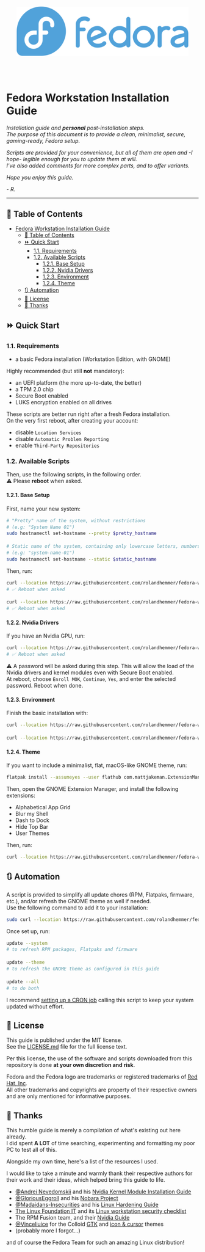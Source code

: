 <div align="center">
  <br>
  <br>
  <br>
  <br>
  <img src="images/fedora-logo.png" alt="Fedora" width="450"/>
  <br>
  <br>
  <br>
  <br>
</div>

# Fedora Workstation Installation Guide

*Installation guide and **personal** post-installation steps.  
The purpose of this document is to provide a clean, minimalist, secure, gaming-ready, Fedora setup.*

*Scripts are provided for your convenience, but all of them are open and -I hope- legible enough for you to update them at will.  
I've also added comments for more complex parts, and to offer variants.*

*Hope you enjoy this guide.*

*- R.*

---

## 📖 Table of Contents

- [Fedora Workstation Installation Guide](#fedora-workstation-installation-guide)
  - [📖 Table of Contents](#-table-of-contents)
  - [⏩ Quick Start](#-quick-start)
    - [1.1. Requirements](#11-requirements)
    - [1.2. Available Scripts](#12-available-scripts)
      - [1.2.1. Base Setup](#121-base-setup)
      - [1.2.2. Nvidia Drivers](#122-nvidia-drivers)
      - [1.2.3. Environment](#123-environment)
      - [1.2.4. Theme](#124-theme)
  - [🔃 Automation](#-automation)
  - [📖 License](#-license)
  - [🤝 Thanks](#-thanks)

## ⏩ Quick Start

### 1.1. Requirements

- a basic Fedora installation (Workstation Edition, with GNOME)

Highly recommended (but still **not** mandatory):

- an UEFI platform (the more up-to-date, the better)
- a TPM 2.0 chip
- Secure Boot enabled
- LUKS encryption enabled on all drives

These scripts are better run right after a fresh Fedora installation.  
On the very first reboot, after creating your account:

- disable `Location Services`
- disable `Automatic Problem Reporting`
- enable `Third-Party Repositories`

### 1.2. Available Scripts

Then, use the following scripts, in the following order.  
⚠️ Please **reboot** when asked.

#### 1.2.1. Base Setup

First, name your new system:

```bash
# "Pretty" name of the system, without restrictions
# (e.g: "System Name 01")
sudo hostnamectl set-hostname --pretty $pretty_hostname

# Static name of the system, containing only lowercase letters, numbers and/or dashes
# (e.g: "system-name-01")
sudo hostnamectl set-hostname --static $static_hostname
```

Then, run:

```bash
curl --location https://raw.githubusercontent.com/rolandhemmer/fedora-workstation-guide/main/scripts/00-setup-base.sh | bash
# ✅ Reboot when asked

curl --location https://raw.githubusercontent.com/rolandhemmer/fedora-workstation-guide/main/scripts/01-setup-harden.sh | bash
# ✅ Reboot when asked
```

#### 1.2.2. Nvidia Drivers

If you have an Nvidia GPU, run:

```bash
curl --location https://raw.githubusercontent.com/rolandhemmer/fedora-workstation-guide/main/scripts/02-setup-nvidia.sh | bash
# ✅ Reboot when asked
```

⚠️ A password will be asked during this step. This will allow the load of the Nvidia drivers and kernel modules even with Secure Boot enabled.  
At reboot, choose `Enroll MOK`, `Continue`, `Yes`, and enter the selected password. Reboot when done.

#### 1.2.3. Environment

Finish the basic installation with:

```bash
curl --location https://raw.githubusercontent.com/rolandhemmer/fedora-workstation-guide/main/scripts/03-setup-codecs.sh | bash

curl --location https://raw.githubusercontent.com/rolandhemmer/fedora-workstation-guide/main/scripts/04-setup-applications.sh | bash
```

#### 1.2.4. Theme

If you want to include a minimalist, flat, macOS-like GNOME theme, run:

```bash
flatpak install --assumeyes --user flathub com.mattjakeman.ExtensionManager
```

Then, open the GNOME Extension Manager, and install the following extensions:

- Alphabetical App Grid
- Blur my Shell
- Dash to Dock
- Hide Top Bar
- User Themes

Then, run:

```bash
curl --location https://raw.githubusercontent.com/rolandhemmer/fedora-workstation-guide/main/scripts/05-setup-theme.sh | bash
```

## 🔃 Automation

A script is provided to simplify all update chores (RPM, Flatpaks, firmware, etc.), and/or refresh the GNOME theme as well if needed.  
Use the following command to add it to your installation:

```bash
sudo curl --location https://raw.githubusercontent.com/rolandhemmer/fedora-workstation-guide/main/scripts/update.sh --output /usr/bin/update
```

Once set up, run:

```bash
update --system
# to refresh RPM packages, Flatpaks and firmware

update --theme
# to refresh the GNOME theme as configured in this guide

update --all
# to do both
```

I recommend [setting up a CRON job](https://fedoramagazine.org/scheduling-tasks-with-cron/) calling this script to keep your system updated without effort.

## 📖 License

This guide is published under the MIT license.  
See the [LICENSE.md](LICENSE.md) file for the full license text.

Per this license, the use of the software and scripts downloaded from this repository is done **at your own discretion and risk**.

Fedora and the Fedora logo are trademarks or registered trademarks of [Red Hat, Inc](https://www.redhat.com/en).  
All other trademarks and copyrights are property of their respective owners and are only mentioned for informative purposes.

## 🤝 Thanks

This humble guide is merely a compilation of what's existing out here already.  
I did spent **A LOT** of time searching, experimenting and formatting my poor PC to test all of this.

Alongside my own time, here's a list of the resources I used.

I would like to take a minute and warmly thank their respective authors for their work and their ideas, which helped bring this guide to life.

- [@Andrei Nevedomskii](https://github.com/monosoul) and his [Nvidia Kernel Module Installation Guide](https://blog.monosoul.dev/2021/12/29/automatically-sign-nvidia-kernel-module-in-fedora/)
- [@GloriousEggroll](https://github.com/GloriousEggroll) and his [Nobara Project](https://nobaraproject.org/)
- [@Madaidans-Insecurities](https://github.com/madaidans-insecurities) and his [Linux Hardening Guide](https://madaidans-insecurities.github.io/guides/linux-hardening.html)
- [The Linux Foundation IT](https://github.com/lfit) and its [Linux workstation security checklist](https://github.com/lfit/itpol/blob/master/linux-workstation-security.md)
- The RPM Fusion team, and their [Nvidia Guide](https://rpmfusion.org/RPM%20Fusion)
- [@Vinceliuice](https://github.com/vinceliuice) for the Colloid [GTK](https://github.com/vinceliuice/Colloid-gtk-theme) and [icon & cursor](https://github.com/vinceliuice/Colloid-icon-theme) themes
- (probably more I forgot...)

and of course the Fedora Team for such an amazing Linux distribution!
